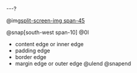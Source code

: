 ---?

@img[split-screen-img span-45](template/img/css-box-model.png)

@snap[south-west span-10]
@0l[](true)

- content edge or inner edge
- padding edge
- border edge
- margin edge or outer edge
  @ulend
  @snapend
